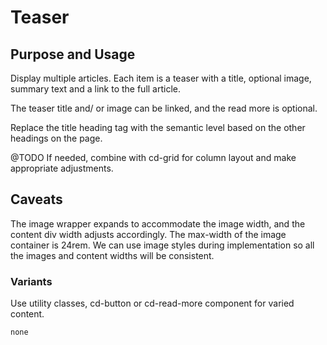 # Teaser

## Purpose and Usage
Display multiple articles. Each item is a teaser with a title, optional image,
summary text and a link to the full article.

The teaser title and/ or image can be linked, and the read more is optional.

Replace the title heading tag with the semantic level based on the other headings on the page.

@TODO If needed, combine with cd-grid for column layout and make appropriate adjustments.

## Caveats
The image wrapper expands to accommodate the image width, and the content div
width adjusts accordingly.
The max-width of the image container is 24rem.
We can use image styles during implementation so all the images and content
widths will be consistent.

### Variants
Use utility classes, cd-button or cd-read-more component for varied content.

```
none

```
